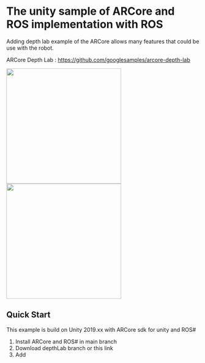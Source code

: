 # The unity sample of ARCore and ROS implementation with ROS

Adding depth lab example of the ARCore allows many features that could be use with the robot.

ARCore Depth Lab : https://github.com/googlesamples/arcore-depth-lab

<img src="https://user-images.githubusercontent.com/55285546/134912490-2cdb6c1d-7604-4e1e-8cfa-8cfb79689301.gif" height="300"> <img src="https://user-images.githubusercontent.com/55285546/134911207-cb88be70-ad97-4a77-a8a4-84bdb02f394d.gif" height="300">

## Quick Start

This example is build on Unity 2019.xx with ARCore sdk for unity and ROS#

1. Install ARCore and ROS# in main branch
2. Download depthLab branch or this link
3. Add 
